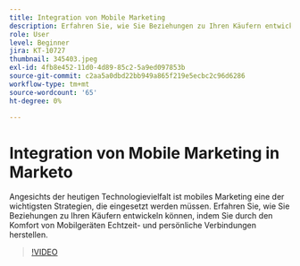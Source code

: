 ```yaml
---
title: Integration von Mobile Marketing
description: Erfahren Sie, wie Sie Beziehungen zu Ihren Käufern entwickeln können, indem Sie durch den Komfort von Mobilgeräten Echtzeit- und persönliche Verbindungen herstellen.
role: User
level: Beginner
jira: KT-10727
thumbnail: 345403.jpeg
exl-id: 4fb8e452-11d0-4d89-85c2-5a9ed097853b
source-git-commit: c2aa5a0dbd22bb949a865f219e5ecbc2c96d6286
workflow-type: tm+mt
source-wordcount: '65'
ht-degree: 0%

---
```


# Integration von Mobile Marketing in Marketo

Angesichts der heutigen Technologievielfalt ist mobiles Marketing eine der wichtigsten Strategien, die eingesetzt werden müssen. Erfahren Sie, wie Sie Beziehungen zu Ihren Käufern entwickeln können, indem Sie durch den Komfort von Mobilgeräten Echtzeit- und persönliche Verbindungen herstellen.

>[!VIDEO](https://video.tv.adobe.com/v/345403/?quality=12&learn=on)

